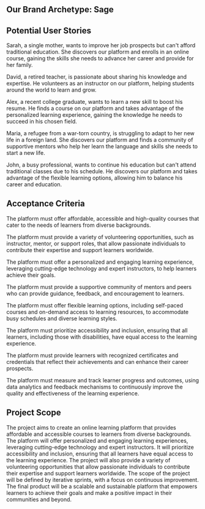 #
## Our Brand Archetype: Sage

## Potential User Stories
Sarah, a single mother, wants to improve her job prospects but can't afford traditional education. She discovers our platform and enrolls in an online course, gaining the skills she needs to advance her career and provide for her family.

David, a retired teacher, is passionate about sharing his knowledge and expertise. He volunteers as an instructor on our platform, helping students around the world to learn and grow.

Alex, a recent college graduate, wants to learn a new skill to boost his resume. He finds a course on our platform and takes advantage of the personalized learning experience, gaining the knowledge he needs to succeed in his chosen field.

Maria, a refugee from a war-torn country, is struggling to adapt to her new life in a foreign land. She discovers our platform and finds a community of supportive mentors who help her learn the language and skills she needs to start a new life.

John, a busy professional, wants to continue his education but can't attend traditional classes due to his schedule. He discovers our platform and takes advantage of the flexible learning options, allowing him to balance his career and education.

## Acceptance Criteria
The platform must offer affordable, accessible and high-quality courses that cater to the needs of learners from diverse backgrounds.

The platform must provide a variety of volunteering opportunities, such as instructor, mentor, or support roles, that allow passionate individuals to contribute their expertise and support learners worldwide.

The platform must offer a personalized and engaging learning experience, leveraging cutting-edge technology and expert instructors, to help learners achieve their goals.

The platform must provide a supportive community of mentors and peers who can provide guidance, feedback, and encouragement to learners.

The platform must offer flexible learning options, including self-paced courses and on-demand access to learning resources, to accommodate busy schedules and diverse learning styles.

The platform must prioritize accessibility and inclusion, ensuring that all learners, including those with disabilities, have equal access to the learning experience.

The platform must provide learners with recognized certificates and credentials that reflect their achievements and can enhance their career prospects.

The platform must measure and track learner progress and outcomes, using data analytics and feedback mechanisms to continuously improve the quality and effectiveness of the learning experience.

## Project Scope
The project aims to create an online learning platform that provides affordable and accessible courses to learners from diverse backgrounds. The platform will offer personalized and engaging learning experiences, leveraging cutting-edge technology and expert instructors. It will prioritize accessibility and inclusion, ensuring that all learners have equal access to the learning experience. The project will also provide a variety of volunteering opportunities that allow passionate individuals to contribute their expertise and support learners worldwide. The scope of the project will be defined by iterative sprints, with a focus on continuous improvement. The final product will be a scalable and sustainable platform that empowers learners to achieve their goals and make a positive impact in their communities and beyond.
